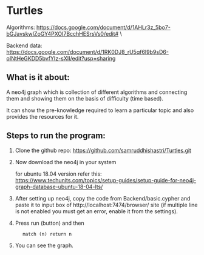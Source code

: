 # Turtles

Algorithms: https://docs.google.com/document/d/1AHLr3z_5bo7-bGJavskwIZoGY4PXOI7BcchHESrsVs0/edit# \

Backend data: https://docs.google.com/document/d/1RK0DJ8_rU5qf6I9b9sD6-oINtHeGKDD5bvfYIz-sXII/edit?usp=sharing

## What is it about:

A neo4j graph which is collection of different algorithms and connecting them and showing them on the basis of difficulty (time based).  

It can show the pre-knowledge required to learn a particular topic and also provides the resources for it.


## Steps to run the program:

1. Clone the github repo: https://github.com/samruddhishastri/Turtles.git

2. Now download the neo4j in your system 

	for ubuntu 18.04 version refer this: https://www.techunits.com/topics/setup-guides/setup-guide-for-neo4j-graph-database-ubuntu-18-04-lts/

3. After setting up neo4j, copy the code from Backend/basic.cypher and paste it to input box of http://localhost:7474/browser/ site (if multiple line is not enabled you must get an error, enable it from the settings).

4. Press run (button) and then 

```
      match (n) return n
```

5. You can see the graph. 
